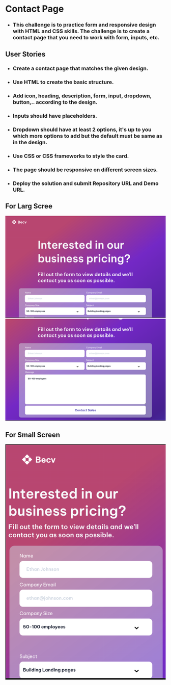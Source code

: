 # Contact Page
- ### This challenge is to practice form and responsive design with HTML and CSS skills. The challenge is to create a contact page that you need to work with form, inputs, etc.

## User Stories
- ### Create a contact page that matches the given design.

- ### Use HTML to create the basic structure.

- ### Add icon, heading, description, form, input, dropdown, button,.. according to the design.

- ### Inputs should have placeholders.

- ### Dropdown should have at least 2 options, it's up to you which more options to add but the default must be same as in the design.

- ### Use CSS or CSS frameworks to style the card.

- ### The page should be responsive on different screen sizes.

- ### Deploy the solution and submit Repository URL and Demo URL.

## For Larg Scree
![alt text](./images/solution_1.png)
![alt text](./images/solution_2.png)
## For Small Screen
![alt text](./images/solution_small_screen.png)